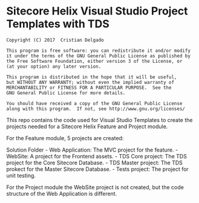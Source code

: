 # Sitecore Helix Visual Studio Project Templates with TDS

    Copyright (C) 2017  Cristian Delgado

    This program is free software: you can redistribute it and/or modify
    it under the terms of the GNU General Public License as published by
    the Free Software Foundation, either version 3 of the License, or
    (at your option) any later version.

    This program is distributed in the hope that it will be useful,
    but WITHOUT ANY WARRANTY; without even the implied warranty of
    MERCHANTABILITY or FITNESS FOR A PARTICULAR PURPOSE.  See the
    GNU General Public License for more details.

    You should have received a copy of the GNU General Public License
    along with this program.  If not, see http://www.gnu.org/licenses/
    
This repo contains the code used for Visual Studio Templates to create the projects needed for a Sitecore Helix Feature and Project module.

For the Feature module, 5 projects are created:

Solution Folder
    - Web Application: The MVC project for the feature.
    - WebSite: A project for the Frontend assets.
    - TDS Core project: The TDS project for the Core Sitecore Database.
    - TDS Master project: The TDS prokect for the Master Sitecore Database.
    - Tests project: The project for unit testing.

For the Project module the WebSite project is not created, but the code structure of the Web Application is different.